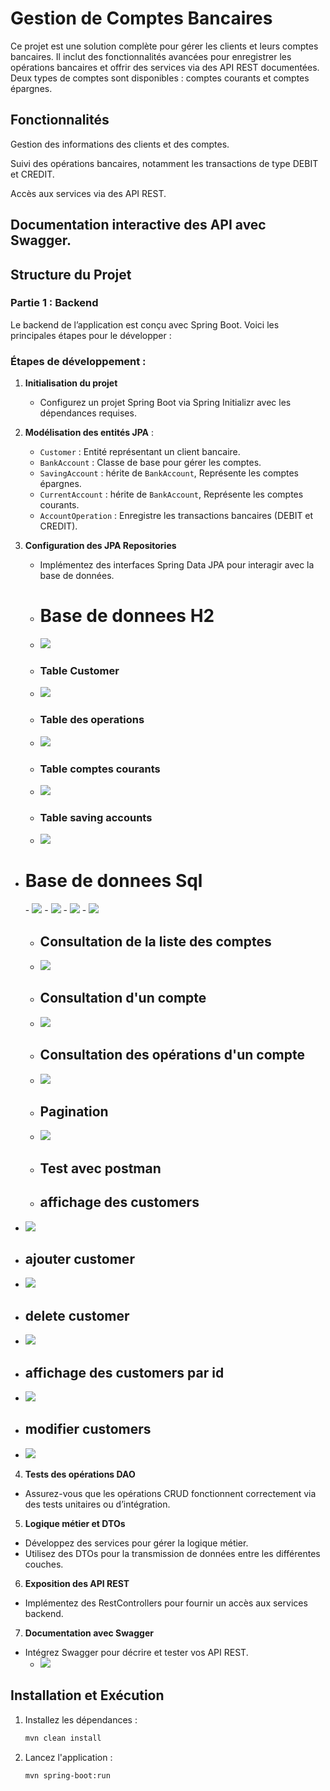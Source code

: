 # Gestion de Comptes Bancaires

Ce projet est une solution complète pour gérer les clients et leurs comptes bancaires. Il inclut des fonctionnalités avancées pour enregistrer les opérations bancaires et offrir des services via des API REST documentées. Deux types de comptes sont disponibles : comptes courants et comptes épargnes.
## Fonctionnalités

Gestion des informations des clients et des comptes.

Suivi des opérations bancaires, notamment les transactions de type DEBIT et CREDIT.

Accès aux services via des API REST.

Documentation interactive des API avec Swagger.
---

## Structure du Projet

### Partie 1 : Backend

Le backend de l’application est conçu avec Spring Boot. Voici les principales étapes pour le développer :
### Étapes de développement :

1. **Initialisation du projet**
   - Configurez un projet Spring Boot via Spring Initializr avec les dépendances requises.

2. **Modélisation des entités JPA** :
   - `Customer` : Entité représentant un client bancaire.
   - `BankAccount` : Classe de base pour gérer les comptes.
   - `SavingAccount` : hérite de `BankAccount`, Représente les comptes épargnes.
   - `CurrentAccount` : hérite de `BankAccount`, Représente les comptes courants.
   - `AccountOperation` : Enregistre les transactions bancaires (DEBIT et CREDIT).

3. **Configuration des JPA Repositories**
   - Implémentez des interfaces Spring Data JPA pour interagir avec la base de données.

   - <h1>Base de donnees H2</h1>

   - <img src="Captures/s1.png">
   - <h3>Table Customer</h3>
   - <img src="Captures/s2.png">
   - <h3>Table des operations</h3>
   - <img src="Captures/s3.png">
   - <h3>Table comptes courants</h3>
   - <img src="Captures/s5.png">
   - <h3>Table saving accounts</h3>
   - <img src="Captures/s6.png">
- <h1>Base de donnees Sql</h1>
   - <img src="Captures/sql1.png">
   - <img src="Captures/sql2.png">
   - <img src="Captures/sql3.png">
   - <img src="Captures/sql4.png">
   

   
   
   - <h2>Consultation de la liste des comptes</h2>
   - <img src="Captures/image.png">
   - <h2>Consultation d'un compte</h2>
   - <img src="Captures/image2.png">
   - <h2>Consultation des opérations d'un compte</h2>
   - <img src="Captures/image3.png">
   - <h2>Pagination</h2>
   - <img src="Captures/image4.png">
   - <h2>Test avec postman</h2>
   - <h2>affichage des customers</h2>
- <img src="Captures/postman%201.png">
- <h2>ajouter customer</h2>

- <img src="Captures/postman2.png">
- <h2>delete customer</h2>
  
- <img src="Captures/postman3.png">
- <h2>affichage des customers par id</h2>
  
- <img src="Captures/postman4.png">
- <h2>modifier customers</h2>
  
- <img src="Captures/postman%205.png">


4. **Tests des opérations DAO**
- Assurez-vous que les opérations CRUD fonctionnent correctement via des tests unitaires ou d’intégration.
5. **Logique métier et DTOs**
- Développez des services pour gérer la logique métier.
- Utilisez des DTOs pour la transmission de données entre les différentes couches.
6. **Exposition des API REST**
- Implémentez des RestControllers pour fournir un accès aux services backend.
7. **Documentation avec Swagger**
- Intégrez Swagger pour décrire et tester vos API REST.
   - <img src="Captures/img_13.png">


   
## Installation et Exécution


1. Installez les dépendances :
   ```bash
   mvn clean install
   ```

2. Lancez l'application :
   ```bash
   mvn spring-boot:run
   ```


